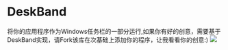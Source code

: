 # DeskBand
将你的应用程序作为Windows任务栏的一部分运行,如果你有好的创意，需要基于DeskBand实现，请Fork该库在次基础上添加你的程序，让我看看你的创意:)
![](https://i.loli.net/2021/04/26/BqTtgeuXQpEO54J.png)

